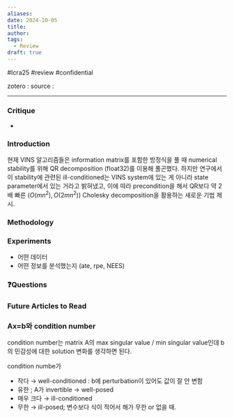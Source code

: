 ```yaml
---
aliases: 
date: 2024-10-05
title: 
author: 
tags:
  - Review
draft: true
---
```

#Icra25 #review #confidential

zotero : 
source : 

---
### Critique
- 

### Introduction
현재 VINS 알고리즘들은 information matrix를 포함한 방정식을 풀 때 numerical stability를 위해 QR decomposition (float32)를 이용해 풀곤했다. 
하지만 연구에서 이 stability에 관련된 ill-conditioned는 VINS system에 있는 게 아니라 state parameter에서 있는 거라고 밝혀냈고, 이에 따라 precondition을 해서 QR보다 약 2배 빠른 ($O(mn^2) , O(2mn^2)$) Cholesky decomposition을 활용하는 새로운 기법 제시.

### Methodology


### Experiments
- 어떤 데이터
- 어떤 정보를 분석했는지 (ate, rpe, NEES)


### ❓️Questions

### Future Articles to Read

### Ax=b와 condition number
condition number는 matrix A의  max singular value / min singular value인데 
b의 민감성에 대한 solution 변화를 생각하면 된다.

condition numbe가 
- 작다 → well-conditioned : b에 perturbation이 있어도 값이 잘 안 변함
- 유한 ; A가 invertible → well-posed
- 매우 크다 → ill-conditioned 
- 무한 → ill-posed; 변수보다 식이 적어서 해가 무한 or 없을 때.